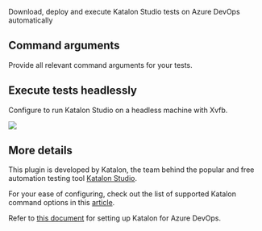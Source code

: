 Download, deploy and execute Katalon Studio tests on Azure DevOps automatically


## Command arguments

Provide all relevant command arguments for your tests.


## Execute tests headlessly

Configure to run Katalon Studio on a headless machine with Xvfb.

![](../../images/katalon-studio/docs/azure-devops-extension/2-command.png)


## More details

This plugin is developed by Katalon, the team behind the popular and free automation testing tool [Katalon Studio](https://www.katalon.com).

For your ease of configuring, check out the list of supported Katalon command options in this [article](https://docs.katalon.com/katalon-studio/docs/console-mode-execution.html).

Refer to [this document](https://docs.katalon.com/katalon-studio/docs/azure-devops-extension.html) for setting up Katalon for Azure DevOps.
